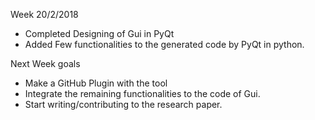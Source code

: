 Week 20/2/2018

* Completed Designing of Gui in PyQt 
* Added Few functionalities to the generated code by PyQt in python.

Next Week goals
* Make a GitHub Plugin with the tool
* Integrate the remaining functionalities to the code of Gui.
* Start writing/contributing to the research paper.
